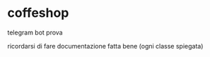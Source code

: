 # coffeshop
telegram bot prova

ricordarsi di fare documentazione fatta bene (ogni classe spiegata)
